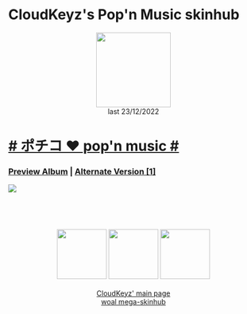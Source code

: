 # CloudKeyz's Pop'n Music skinhub
<p align="center">
<a href="https://osu.ppy.sh/users/15194624">
  <img src="https://a.ppy.sh/15194624"  
       width="150"
       height="150"></a>
<br>
last 23/12/2022
</p>

# [# ポチコ ❤ pop'n music #](https://drive.google.com/file/d/1WRrinl0jMui5j9gtUSaal1GMcKYuKAiA/view?usp=share_link)
### [Preview Album](https://imgur.com/a/46eAlXK) | [Alternate Version [1]](https://drive.google.com/drive/folders/1lKbPOPAYwNaNx5aSkqbW-4JjvrBDri4Y)
[![](https://i.imgur.com/Fx8MhHr.jpeg)](https://drive.google.com/file/d/1WRrinl0jMui5j9gtUSaal1GMcKYuKAiA/view?usp=share_link)

#
<p align="center">
  <br></br>
  <a href="https://www.twitch.tv/darrius_washere">
  <img src="https://i.imgur.com/HM030lk.png" 
       width="100" 
       height="100"></a>
  <a href="https://www.youtube.com/channel/UCl8JiJnx0V17T1Je6Ge73Iw">
  <img src="https://i.imgur.com/YWbDUUy.png"  
       width="100" 
       height="100"></a>
  <a href="https://twitter.com/CloudyKeyz">
  <img src="https://i.imgur.com/PUQ5uWf.png" 
       width="100" 
       height="100"></a>
  <br></br>
  <a href="cloudkeyzMain.md">CloudKeyz' main page</a><br>
  <a href="https://github.com/rudjx3/skins/blob/main/README.md">woal mega-skinhub</a>
 </p>

